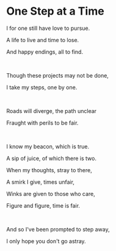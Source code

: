 # One Step at a Time

I for one still have love to pursue.

A life to live and time to lose.

And happy endings, all to find.

<p>&nbsp;</p>

Though these projects may not be done,

I take my steps, one by one.

<p>&nbsp;</p>

Roads will diverge, the path unclear

Fraught with perils to be fair.

<p>&nbsp;</p>

I know my beacon, which is true.

A sip of juice, of which there is two.

When my thoughts, stray to there,

A smirk I give, times unfair,

Winks are given to those who care,

Figure and figure, time is fair.

<p>&nbsp;</p>

And so I've been prompted to step away,

I only hope you don't go astray.